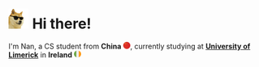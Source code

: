 <h1><img src="https://github.com/Nansun1202/Nansun1202/blob/main/emoji/cool-doge.gif?raw=true" width="40"/> Hi there! </h1>

<p> I'm Nan, a CS student from <b>China</b> <img src="https://github.com/Nansun1202/Nansun1202/blob/main/emoji/China.png?raw=true" width="14"/>, currently studying at <td><a href="https://www.ul.ie/"><b>University of Limerick</b></a></td> in <b>Ireland</b> <img src="https://github.com/Nansun1202/Nansun1202/blob/main/emoji/ireland.png?raw=true" width="14"/> </p>

<!--
**Nansun1202/Nansun1202** is a ✨ _special_ ✨ repository because its `README.md` (this file) appears on your GitHub profile.

Here are some ideas to get you started:

- 🔭 I’m currently working on ...
- 🌱 I’m currently learning ...
- 👯 I’m looking to collaborate on ...
- 🤔 I’m looking for help with ...
- 💬 Ask me about ...
- 📫 How to reach me: ...
- 😄 Pronouns: ...
- ⚡ Fun fact: ...
-->
